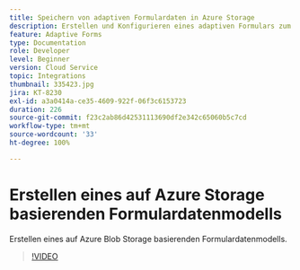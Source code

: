 ```yaml
---
title: Speichern von adaptiven Formulardaten in Azure Storage
description: Erstellen und Konfigurieren eines adaptiven Formulars zum Speichern von Daten in Azure Storage
feature: Adaptive Forms
type: Documentation
role: Developer
level: Beginner
version: Cloud Service
topic: Integrations
thumbnail: 335423.jpg
jira: KT-8230
exl-id: a3a0414a-ce35-4609-922f-06f3c6153723
duration: 226
source-git-commit: f23c2ab86d42531113690df2e342c65060b5c7cd
workflow-type: tm+mt
source-wordcount: '33'
ht-degree: 100%

---
```


# Erstellen eines auf Azure Storage basierenden Formulardatenmodells

Erstellen eines auf Azure Blob Storage basierenden Formulardatenmodells.

>[!VIDEO](https://video.tv.adobe.com/v/335423?quality=12&learn=on)
